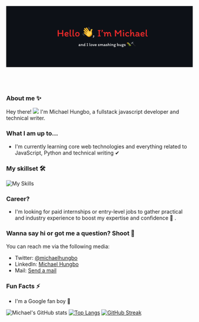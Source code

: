 <div>
<img src="./intro.png"/>
</div>

<br></br>

### About me ✨

Hey there! <img src="https://github.com/TheDudeThatCode/TheDudeThatCode/blob/master/Assets/Hi.gif" width="16px"> I'm Michael Hungbo, a fullstack javascript developer and technical writer.

### What I am up to...

- I'm currently learning core web technologies and everything related to JavaScript, Python and technical writing ✔

### My skillset 🛠

![My Skills](https://skillicons.dev/icons?i=react,nodejs,nextjs,javascript,ts,docker,py,redux,vercel,styledcomponents&theme=light)

### Career?

- I'm looking for paid internships or entry-level jobs to gather practical and industry experience to boost my expertise and confidence 🚀 .

### Wanna say hi or got me a question? Shoot 🤗

You can reach me via the following media:

- Twitter: [@michaelhungbo](https://twitter.com/michaelhungbo)
- LinkedIn: [Michael Hungbo](https://linkedin.com/in/a)
- Mail: [Send a mail](mailto:hungbomichael@gmail.com)

### Fun Facts ⚡

- I'm a Google fan boy 📣

![Michael's GitHub stats](https://github-readme-stats.vercel.app/api?username=Mich45&show_icons=true&include_all_commits=true)
[![Top Langs](https://github-readme-stats.vercel.app/api/top-langs/?username=Mich45&hide=html)](https://github.com/Mich45/github-readme-stats)
[![GitHub Streak](https://streak-stats.demolab.com/?user=Mich45&fire=red&ring=slateblue)](https://git.io/streak-stats)
